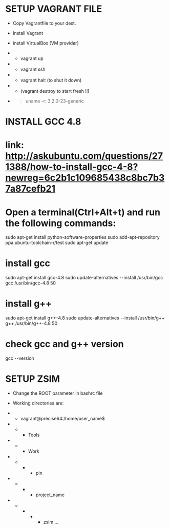 
# SETUP VAGRANT FILE
- Copy Vagrantfile to your dest.
- install Vagrant
- install VirtualBox (VM provider)

- - vagrant up
- - vagrant ssh
- - vagrant halt (to shut it down)
- - (vagrant destroy to start fresh !!)

- > uname -r: 3.2.0-23-generic

# INSTALL GCC 4.8

# link: http://askubuntu.com/questions/271388/how-to-install-gcc-4-8?newreg=6c2b1c109685438c8bc7b37a87cefb21

# Open a terminal(Ctrl+Alt+t) and run the following commands:
sudo apt-get install python-software-properties
sudo add-apt-repository ppa:ubuntu-toolchain-r/test
sudo apt-get update

# install gcc
sudo apt-get install gcc-4.8
sudo update-alternatives --install /usr/bin/gcc gcc /usr/bin/gcc-4.8 50

# install g++
sudo apt-get install g++-4.8
sudo update-alternatives --install /usr/bin/g++ g++ /usr/bin/g++-4.8 50

# check gcc and g++ version
gcc --version


# SETUP ZSIM

- Change the ROOT parameter in bashrc file

- Working directories are:

- - vagrant@precise64:/home/user_name$
- - - Tools
- - - Work
- - - - pin
- - - - project_name
- - - - - zsim
...



